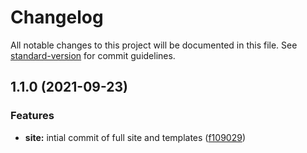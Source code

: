 # Changelog

All notable changes to this project will be documented in this file. See [standard-version](https://github.com/conventional-changelog/standard-version) for commit guidelines.

## 1.1.0 (2021-09-23)


### Features

* **site:** intial commit of full site and templates ([f109029](https://github.com/Ruiz-HCI-Lab/ggMOD/commit/f10902986c472ca5fd4dac74c48f9ab26df01419))
